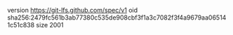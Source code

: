 version https://git-lfs.github.com/spec/v1
oid sha256:2479fc561b3ab77380c535de908cbf3f1a3c7082f3f4a9679aa065141c51c838
size 2001
